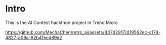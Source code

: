 # Intro

This is the AI Contest hackthon project in Trend Micro

https://github.com/MechaChen/retro_ai/assets/44742917/d19562ec-c174-4827-a09a-92b41ecd89e2

